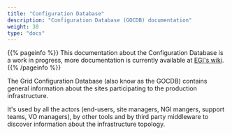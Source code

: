 ```yaml
---
title: "Configuration Database"
description: "Configuration Database (GOCDB) documentation"
weight: 30
type: "docs"
---
```


{{% pageinfo %}} This documentation about the Configuration Database is a work
in progress, more documentation is currently available at
[EGI's wiki](https://wiki.egi.eu/wiki/GOCDB). {{% /pageinfo %}}

The Grid Configuration Database (also know as the GOCDB) contains general
information about the sites participating to the production infrastructure.

It's used by all the actors (end-users, site managers, NGI mangers, support
teams, VO managers), by other tools and by third party middleware to discover
information about the infrastructure topology.
